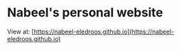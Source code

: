 # Nabeel's personal website

View at: [https://nabeel-eledroos.github.io](https://nabeel-eledroos.github.io)